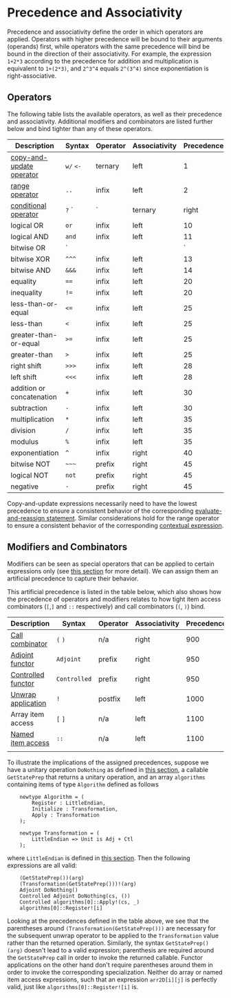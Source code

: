 # Precedence and Associativity

Precedence and associativity define the order in which operators are applied. Operators with higher precedence will be bound to their arguments (operands) first, while operators with the same precedence will bind be bound in the direction of their associativity. 
For example, the expression `1+2*3` according to the precedence for addition and multiplication is equivalent to `1+(2*3)`, and `2^3^4` equals `2^(3^4)` since exponentiation is right-associative. 

## Operators

The following table lists the available operators, as well as their precedence and associativity. 
Additional modifiers and combinators are listed further below and bind tighter than any of these operators. 

| Description | Syntax | Operator | Associativity | Precedence |
| --- | --- | --- | --- | --- |
| [copy-and-update operator](https://github.com/microsoft/qsharp-language/blob/main/Specifications/Language/3_Expressions/CopyAndUpdateExpressions.md) | `w/` `<-` | ternary | left  | 1  |
| [range operator](https://github.com/microsoft/qsharp-language/blob/main/Specifications/Language/3_Expressions/ContextualExpressions.md) | `..` | infix | left | 2 |
| [conditional operator](https://github.com/microsoft/qsharp-language/blob/main/Specifications/Language/3_Expressions/ConditionalExpressions.md) | `?` `|` | ternary | right | 5 |
| logical OR | `or` | infix | left | 10 |
| logical AND | `and` | infix | left | 11 |
| bitwise OR | `|||` | infix | left | 12 |
| bitwise XOR | `^^^` | infix | left | 13 |
| bitwise AND | `&&&` | infix | left | 14 |
| equality | `==` | infix | left | 20 |
| inequality | `!=` | infix | left | 20 |
| less-than-or-equal | `<=` | infix | left | 25 |
| less-than | `<` | infix | left | 25 |
| greater-than-or-equal | `>=` | infix | left | 25 |
| greater-than | `>` | infix | left | 25 |
| right shift | `>>>` | infix | left | 28 |
| left shift | `<<<` | infix | left | 28 |
| addition or concatenation | `+` | infix | left | 30 |
| subtraction | `-` | infix | left | 30 |
| multiplication | `*` | infix | left | 35 |
| division | `/` | infix | left | 35 |
| modulus | `%` | infix | left | 35 |
| exponentiation | `^` | infix | right | 40 |
| bitwise NOT | `~~~` | prefix | right | 45 |
| logical NOT | `not` | prefix | right | 45 |
| negative | `-` | prefix | right | 45 |


Copy-and-update expressions necessarily need to have the lowest precedence to ensure a consistent behavior of the corresponding [evaluate-and-reassign statement](https://github.com/microsoft/qsharp-language/blob/main/Specifications/Language/2_Statements/VariableDeclarationsAndUpdates.md#evaluate-and-reassign-statements). 
Similar considerations hold for the range operator to ensure a consistent behavior of the corresponding [contextual expression](https://github.com/microsoft/qsharp-language/blob/main/Specifications/Language/3_Expressions/ContextualExpressions.md).

## Modifiers and Combinators

Modifiers can be seen as special operators that can be applied to certain expressions only (see [this section](https://github.com/microsoft/qsharp-language/tree/main/Specifications/Language/3_Expressions) for more detail). We can assign them an artificial precedence to capture their behavior. 

This artificial precedence is listed in the table below, which also shows how the precedence of operators and modifiers relates to how tight item access combinators (`[`,`]` and `::` respectively) and call combinators (`(`, `)`) bind.

| Description | Syntax | Operator | Associativity | Precedence |
| --- | --- | --- | --- | --- |
| [Call combinator](https://github.com/microsoft/qsharp-language/blob/main/Specifications/Language/2_Statements/CallStatements.md) | `(` `)` | n/a | right | 900 | 
| [Adjoint functor](https://github.com/microsoft/qsharp-language/blob/main/Specifications/Language/2_Statements/CallStatements.md) | `Adjoint` | prefix | right | 950 |
| [Controlled functor](https://github.com/microsoft/qsharp-language/blob/main/Specifications/Language/2_Statements/CallStatements.md) | `Controlled` | prefix | right | 950 |
| [Unwrap application](https://github.com/microsoft/qsharp-language/blob/main/Specifications/Language/3_Expressions/ItemAccessExpressions.md#item-access-for-user-defined-types) | `!` | postfix | left | 1000 |
| Array item access | `[` `]` | n/a | left | 1100 |
| [Named item access](https://github.com/microsoft/qsharp-language/blob/beheim/specs/Specifications/Language/3_Expressions/ItemAccessExpressions.md#item-access-for-user-defined-types) | `::` | n/a | left | 1100 |  
| | | | | 

To illustrate the implications of the assigned precedences, suppose we have a unitary operation `DoNothing` as defined in [this section](https://github.com/microsoft/qsharp-language/blob/main/Specifications/Language/1_ProgramStructure/4_SpecializationDeclarations.md), a callable `GetStatePrep` that returns a unitary operation, and an array `algorithms` containing items of type `Algorithm` defined as follows

```qsharp
    newtype Algorithm = (
        Register : LittleEndian,
        Initialize : Transformation,
        Apply : Transformation
    );

    newtype Transformation = (
        LittleEndian => Unit is Adj + Ctl
    );
```

where `LittleEndian` is defined in [this section](https://github.com/microsoft/qsharp-language/blob/main/Specifications/Language/1_ProgramStructure/2_TypeDeclarations.md). 
Then the following expressions are all valid: 
```qsharp
    (GetStatePrep())(arg)
    (Transformation(GetStatePrep()))!(arg)
    Adjoint DoNothing()
    Controlled Adjoint DoNothing(cs, ())
    Controlled algorithms[0]::Apply!(cs, _)
    algorithms[0]::Register![i]
```
Looking at the precedences defined in the table above, we see that the parentheses around `(Transformation(GetStatePrep()))` are necessary for the subsequent unwrap operator to be applied to the `Transformation` value rather than the returned operation. 
Similarly, the syntax `GetStatePrep()(arg)` doesn't lead to a valid expression; parenthesis are required around the `GetStatePrep` call in order to invoke the returned callable. 
Functor applications on the other hand don't require parentheses around them in order to invoke the corresponding specialization. Neither do array or named item access expressions, such that an expression `arr2D[i][j]` is perfectly valid, just like `algorithms[0]::Register![i]` is.
